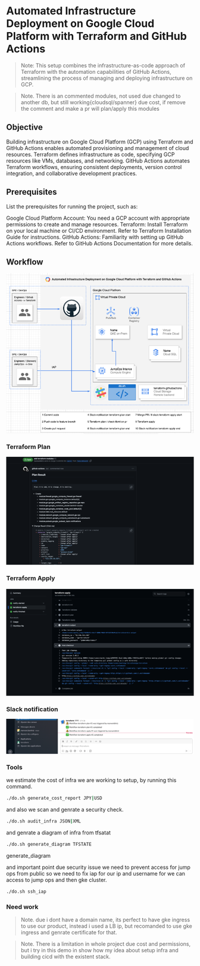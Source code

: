 # Automated Infrastructure Deployment on Google Cloud Platform with Terraform and GitHub Actions

> Note: This setup combines the infrastructure-as-code approach of Terraform with the automation capabilities of GitHub Actions, streamlining the process of managing and deploying infrastructure on GCP.

> Note. There is an commented modules, not used due changed to another db, but still working{cloudsql/spanner} due cost, if remove the comment and make a pr will plan/apply this modules

## Objective

Building infrastructure on Google Cloud Platform (GCP) using Terraform and GitHub Actions enables automated provisioning and management of cloud resources. Terraform defines infrastructure as code, specifying GCP resources like VMs, databases, and networking. GitHub Actions automates Terraform workflows, ensuring consistent deployments, version control integration, and collaborative development practices.

## Prerequisites

List the prerequisites for running the project, such as:

Google Cloud Platform Account: You need a GCP account with appropriate permissions to create and manage resources.
Terraform: Install Terraform on your local machine or CI/CD environment. Refer to Terraform Installation Guide for instructions.
GitHub Actions: Familiarity with setting up GitHub Actions workflows. Refer to GitHub Actions Documentation for more details.

## Workflow

![plot](./img/diagram.png)

### Terraform Plan

![plot](./img/img1.png)

### Terraform Apply

![plot](./img/img2.png)

### Slack notification

![plot](./img/img3.png)

### Tools
we estimate the cost of infra we are working to setup, by running this command.

```sh
./do.sh generate_cost_report JPY|USD
```

and also we scan and genrate a security check.

```sh
./do.sh audit_infra JSON|XML
```

and genrate a diagram of infra from tfsatat

```sh
./do.sh generate_diagram TFSTATE
```
generate_diagram

and important point due security issue we need to prevent access for jump ops from public so we need to fix iap for our ip and username for we can access to jump ops and then gke cluster.

```sh
./do.sh ssh_iap
```

### Need work
> Note. due i dont have a domain name, its perfect to have gke ingress to use our product, instead i used a LB ip, but recomanded to use gke ingress and genrate certificate for that.

> Note. There is a limitation in whole project due cost and permissions, but i try in this demo in show how my idea about setup infra and building cicd with the existent stack.
